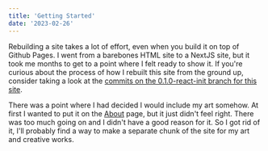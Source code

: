 ```yaml
---
title: 'Getting Started'
date: '2023-02-26'
---
```


Rebuilding a site takes a lot of effort, even when you build it on top of Github Pages.
I went from a barebones HTML site to a NextJS site, but it took me months to get to a point where I felt ready to show it.
If you're curious about the process of how I rebuilt this site from the ground up, consider taking a look at the [commits on the 0.1.0-react-init branch for this site](https://github.com/Rikoru/rikoru.github.io/commits/0.1.0-react-init).

There was a point where I had decided I would include my art somehow.
At first I wanted to put it on the [About](/about) page, but it just didn't feel right.
There was too much going on and I didn't have a good reason for it.
So I got rid of it, I'll probably find a way to make a separate chunk of the site for my art and creative works.
